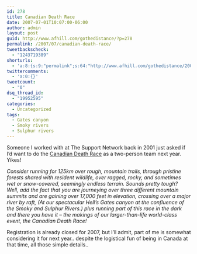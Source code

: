 ```yaml
---
id: 278
title: Canadian Death Race
date: 2007-07-01T10:07:00-06:00
author: admin
layout: post
guid: http://www.afhill.com/gothedistance/?p=278
permalink: /2007/07/canadian-death-race/
tweetbackscheck:
  - "1243719389"
shorturls:
  - 'a:8:{s:9:"permalink";s:64:"http://www.afhill.com/gothedistance/2007/07/canadian-death-race/";s:7:"tinyurl";s:25:"http://tinyurl.com/bq6acn";s:4:"isgd";s:17:"http://is.gd/hfSk";s:5:"bitly";s:19:"http://bit.ly/2gVEO";s:5:"snipr";s:22:"http://snipr.com/aqxuw";s:5:"snurl";s:22:"http://snurl.com/aqxuw";s:7:"snipurl";s:24:"http://snipurl.com/aqxuw";s:4:"trim";s:17:"http://tr.im/crnl";}'
twittercomments:
  - 'a:0:{}'
tweetcount:
  - "0"
dsq_thread_id:
  - "19952595"
categories:
  - Uncategorized
tags:
  - Gates canyon
  - Smoky rivers
  - Sulphur rivers
---
```

Someone I worked with at The Support Network back in 2001 just asked if I&#8217;d want to do the [Canadian Death Race](http://www.canadiandeathrace.com/) as a two-person team next year. Yikes! 

 _Consider running for 125km over rough, mountain trails, through pristine forests shared with resident wildlife, over ragged, rocky, and sometimes wet or snow-covered, seemingly endless terrain. Sounds pretty tough? Well, add the fact that you are journeying over three different mountain summits and are gaining over 17,000 feet in elevation, crossing over a major river by raft, (At our spectacular Hell&#8217;s Gates canyon at the confluence of the Smoky and Sulphur Rivers.) plus running part of this race in the dark and there you have it &#8211; the makings of our larger-than-life world-class event, the Canadian Death Race!_

Registration is already closed for 2007, but I&#8217;ll admit, part of me is somewhat considering it for next year.. despite the logistical fun of being in Canada at that time, all those simple details..